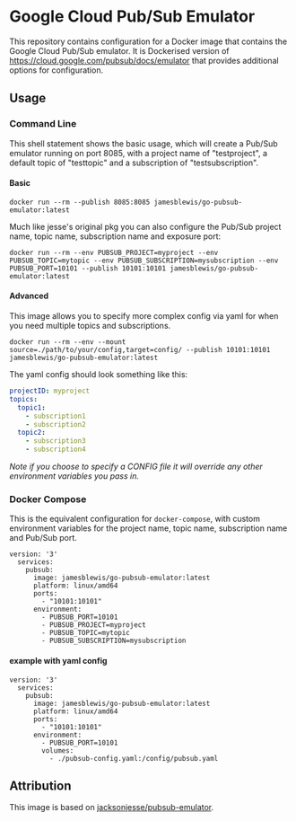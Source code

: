 # Google Cloud Pub/Sub Emulator

This repository contains configuration for a Docker image that contains the Google Cloud Pub/Sub emulator. It is Dockerised version of https://cloud.google.com/pubsub/docs/emulator that provides additional options for configuration.

## Usage

### Command Line
This shell statement shows the basic usage, which will create a Pub/Sub emulator running on port 8085, with a project name of "testproject", a default topic of "testtopic" and a subscription of "testsubscription".

#### Basic

```shell script
docker run --rm --publish 8085:8085 jamesblewis/go-pubsub-emulator:latest
```

Much like jesse's original pkg you can also configure the Pub/Sub project name, topic name, subscription name and exposure port:

```shell script
docker run --rm --env PUBSUB_PROJECT=myproject --env PUBSUB_TOPIC=mytopic --env PUBSUB_SUBSCRIPTION=mysubscription --env PUBSUB_PORT=10101 --publish 10101:10101 jamesblewis/go-pubsub-emulator:latest
```

#### Advanced

This image allows you to specify more complex config via yaml for when you need multiple topics and subscriptions.

```shell script
docker run --rm --env --mount source=./path/to/your/config,target=config/ --publish 10101:10101 jamesblewis/go-pubsub-emulator:latest
```

The yaml config should look something like this:

```yaml
projectID: myproject
topics:
  topic1:
    - subscription1
    - subscription2
  topic2:
    - subscription3
    - subscription4

```

_Note if you choose to specify a CONFIG file it will override any other environment variables you pass in._

### Docker Compose

This is the equivalent configuration for `docker-compose`, with custom environment variables for the project name, topic name, subscription name and Pub/Sub port.

```docker-compose
version: '3'
  services:
    pubsub:
      image: jamesblewis/go-pubsub-emulator:latest
      platform: linux/amd64
      ports:
        - "10101:10101"
      environment:
        - PUBSUB_PORT=10101
        - PUBSUB_PROJECT=myproject
        - PUBSUB_TOPIC=mytopic
        - PUBSUB_SUBSCRIPTION=mysubscription
```

#### example with yaml config

```docker-compose
version: '3'
  services:
    pubsub:
      image: jamesblewis/go-pubsub-emulator:latest
      platform: linux/amd64
      ports:
        - "10101:10101"
      environment:
        - PUBSUB_PORT=10101
        volumes:
          - ./pubsub-config.yaml:/config/pubsub.yaml
```

## Attribution
This image is based on [jacksonjesse/pubsub-emulator](https://github.com/jacksonjesse/pubsub-emulator).
